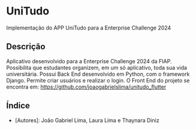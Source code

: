 # UniTudo
Implementação do APP UniTudo para a Enterprise Challenge 2024

## Descrição
Aplicativo desenvolvido para a Enterprise Challenge 2024 da FIAP.
Possibilita que estudantes organizem, em um só aplicativo, toda sua vida universitária.
Possui Back End desenvolvido em Python, com o framework Django. Permite criar usuários e realizar o login.
O Front End do projeto se encontra em: https://github.com/joaogabrielslima/unitudo_flutter

## Índice
- [Autores]: João Gabriel Lima, Laura Lima e Thaynara Diniz

